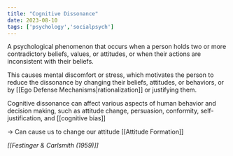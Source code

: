 ```yaml
---
title: "Cognitive Dissonance"
date: 2023-08-10
tags: ['psychology','socialpsych']
---
```


A psychological phenomenon that occurs when a person holds two or more contradictory beliefs, values, or attitudes, or when their actions are inconsistent with their beliefs. 

This causes mental discomfort or stress, which motivates the person to reduce the dissonance by changing their beliefs, attitudes, or behaviors, or by [[Ego Defense Mechanisms|rationalization]] or justifying them. 

Cognitive dissonance can affect various aspects of human behavior and decision making, such as attitude change, persuasion, conformity, self-justification, and [[cognitive bias]]  


-> Can cause us to change our attitude [[Attitude Formation]]

*[[Festinger & Carlsmith (1959)]]*
